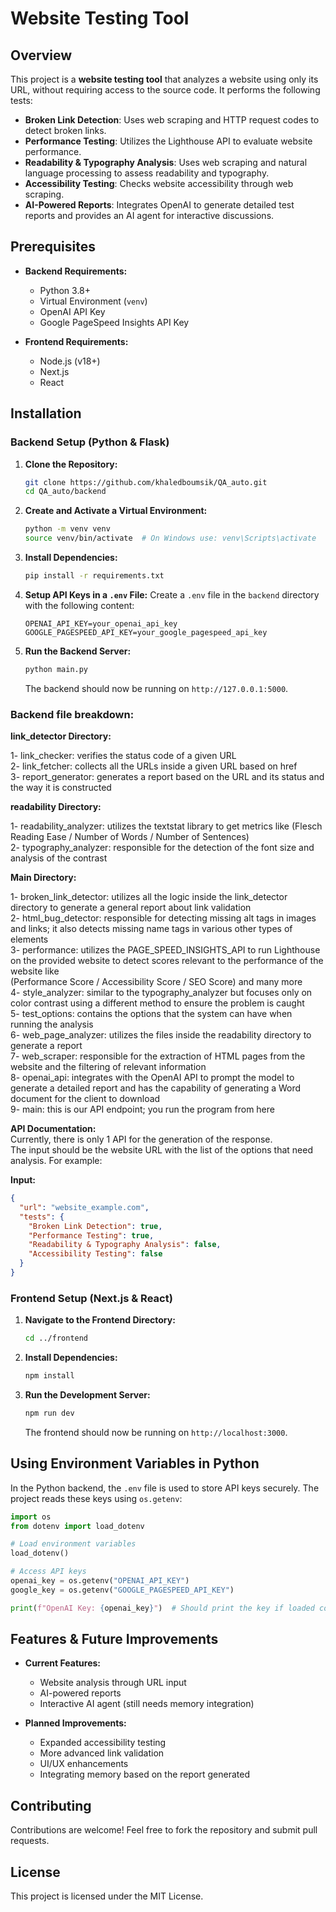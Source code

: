 # Website Testing Tool

## Overview

This project is a **website testing tool** that analyzes a website using only its URL, without requiring access to the source code. It performs the following tests:

- **Broken Link Detection**: Uses web scraping and HTTP request codes to detect broken links.
- **Performance Testing**: Utilizes the Lighthouse API to evaluate website performance.
- **Readability & Typography Analysis**: Uses web scraping and natural language processing to assess readability and typography.
- **Accessibility Testing**: Checks website accessibility through web scraping.
- **AI-Powered Reports**: Integrates OpenAI to generate detailed test reports and provides an AI agent for interactive discussions.

## Prerequisites

- **Backend Requirements:**
  - Python 3.8+
  - Virtual Environment (`venv`)
  - OpenAI API Key
  - Google PageSpeed Insights API Key

- **Frontend Requirements:**
  - Node.js (v18+)
  - Next.js
  - React

## Installation

### Backend Setup (Python & Flask)

1. **Clone the Repository:**
   ```bash
   git clone https://github.com/khaledboumsik/QA_auto.git
   cd QA_auto/backend
   ```

2. **Create and Activate a Virtual Environment:**
   ```bash
   python -m venv venv
   source venv/bin/activate  # On Windows use: venv\Scripts\activate
   ```

3. **Install Dependencies:**
   ```bash
   pip install -r requirements.txt
   ```

4. **Setup API Keys in a `.env` File:**
   Create a `.env` file in the `backend` directory with the following content:
   ```env
   OPENAI_API_KEY=your_openai_api_key
   GOOGLE_PAGESPEED_API_KEY=your_google_pagespeed_api_key
   ```

5. **Run the Backend Server:**
   ```bash
   python main.py
   ```

   The backend should now be running on `http://127.0.0.1:5000`.
### Backend file breakdown:

**link_detector Directory:**

1- link_checker: verifies the status code of a given URL  
2- link_fetcher: collects all the URLs inside a given URL based on href  
3- report_generator: generates a report based on the URL and its status and the way it is constructed  

**readability Directory:**

1- readability_analyzer: utilizes the textstat library to get metrics like (Flesch Reading Ease / Number of Words / Number of Sentences)  
2- typography_analyzer: responsible for the detection of the font size and analysis of the contrast  

**Main Directory:**

1- broken_link_detector: utilizes all the logic inside the link_detector directory to generate a general report about link validation  
2- html_bug_detector: responsible for detecting missing alt tags in images and links; it also detects missing name tags in various other types of elements  
3- performance: utilizes the PAGE_SPEED_INSIGHTS_API to run Lighthouse on the provided website to detect scores relevant to the performance of the website like  
(Performance Score / Accessibility Score / SEO Score) and many more  
4- style_analyzer: similar to the typography_analyzer but focuses only on color contrast using a different method to ensure the problem is caught  
5- test_options: contains the options that the system can have when running the analysis  
6- web_page_analyzer: utilizes the files inside the readability directory to generate a report  
7- web_scraper: responsible for the extraction of HTML pages from the website and the filtering of relevant information  
8- openai_api: integrates with the OpenAI API to prompt the model to generate a detailed report and has the capability of generating a Word document for the client to download  
9- main: this is our API endpoint; you run the program from here  

**API Documentation:**  
Currently, there is only 1 API for the generation of the response.  
The input should be the website URL with the list of the options that need analysis. For example:  

**Input:**  
```json
{
  "url": "website_example.com",
  "tests": {
    "Broken Link Detection": true,
    "Performance Testing": true,
    "Readability & Typography Analysis": false,
    "Accessibility Testing": false
  }
}
```
### Frontend Setup (Next.js & React)

1. **Navigate to the Frontend Directory:**
   ```bash
   cd ../frontend
   ```

2. **Install Dependencies:**
   ```bash
   npm install
   ```

3. **Run the Development Server:**
   ```bash
   npm run dev
   ```

   The frontend should now be running on `http://localhost:3000`.

## Using Environment Variables in Python

In the Python backend, the `.env` file is used to store API keys securely. The project reads these keys using `os.getenv`:

```python
import os
from dotenv import load_dotenv

# Load environment variables
load_dotenv()

# Access API keys
openai_key = os.getenv("OPENAI_API_KEY")
google_key = os.getenv("GOOGLE_PAGESPEED_API_KEY")

print(f"OpenAI Key: {openai_key}")  # Should print the key if loaded correctly
```
## Features & Future Improvements

- **Current Features:**
  - Website analysis through URL input
  - AI-powered reports
  - Interactive AI agent (still needs memory integration)

- **Planned Improvements:**
  - Expanded accessibility testing
  - More advanced link validation
  - UI/UX enhancements
  - Integrating memory based on the report generated
## Contributing

Contributions are welcome! Feel free to fork the repository and submit pull requests.

## License

This project is licensed under the MIT License.
